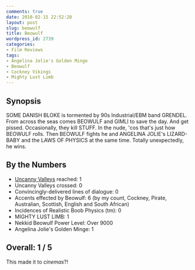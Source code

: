 ```yaml
---
comments: true
date: 2010-02-15 22:52:20
layout: post
slug: beowulf
title: Beowulf
wordpress_id: 2739
categories:
- Film Reviews
tags:
- Angelina Jolie's Golden Minge
- Beowulf
- Cockney Vikings
- Mighty Lust Limb
---
```


Synopsis
--------

SOME DANISH BLOKE is tormented by 90s Industrial/EBM band GRENDEL.  From across the seas comes BEOWULF and GIMLI to save the day.  And get pissed.  Occasionally, they kill STUFF.  In the nude, 'cos that's just how BEOWULF rolls.  Then BEOWULF fights he and ANGELINA JOLIE's LIZARD-BABY and the LAWS OF PHYSICS at the same time.  Totally unexpectedly, he wins. 

By the Numbers
--------------

* [Uncanny Valleys](http://en.wikipedia.org/wiki/Uncanny_valley) reached: 1  
* Uncanny Valleys crossed: 0  
* Convincingly-delivered lines of dialogue: 0  
* Accents effected by Beowulf: 6  (by my count, Cockney, Pirate, Australian, Scottish, English and South African)  
* Incidences of Realistic Boob Physics (tm): 0  
* MIGHTY LUST LIMB: 1  
* Nekkid Beowulf Power Level: Over 9000  
* Angelina Jolie's Golden Minge: 1

Overall: 1 / 5
--------------

This made it to _cinemas_?!



